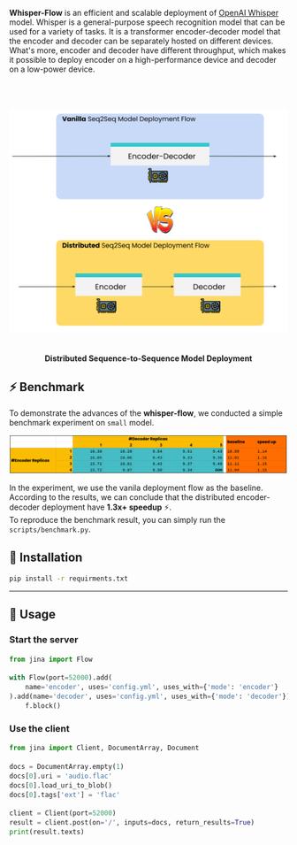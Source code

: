 
**Whisper-Flow** is an efficient and scalable deployment of [OpenAI Whisper](https://github.com/openai/whisper) model. 
Whisper is a general-purpose speech recognition model that can be used for a variety of tasks. 
It is a transformer encoder-decoder model that the encoder and decoder can be separately hosted on different devices.
What's more, encoder and decoder have different throughput, which makes it possible to deploy encoder on a high-performance device and decoder on a low-power device.


<p align="center">
<br>
<br>
<br>
<img src=".github/overview.svg?raw=true" alt="best-practice-deploy-seq2seq" width="600px">
<br>
<br>
<br>
<b>Distributed Sequence-to-Sequence Model Deployment</b>
</p>


## ⚡ Benchmark

To demonstrate the advances of the **whisper-flow**, we conducted a simple benchmark experiment on `small` model. 

<p align="center">
<img src=".github/benchmark.png" alt="benchmark">
</p>

In the experiment, we use the vanila deployment flow as the baseline. According to the results, we can conclude that the distributed encoder-decoder deployment have **1.3x+ speedup** ⚡.  
To reproduce the benchmark result, you can simply run the `scripts/benchmark.py`.  

## 💾 Installation

```bash
pip install -r requirments.txt
```

---

## 🚌 Usage


### Start the server 

```python
from jina import Flow

with Flow(port=52000).add(
    name='encoder', uses='config.yml', uses_with={'mode': 'encoder'}
).add(name='decoder', uses='config.yml', uses_with={'mode': 'decoder'}) as f:
    f.block()
```


### Use the client

```python
from jina import Client, DocumentArray, Document

docs = DocumentArray.empty(1)
docs[0].uri = 'audio.flac'
docs[0].load_uri_to_blob()
docs[0].tags['ext'] = 'flac'

client = Client(port=52000)
result = client.post(on='/', inputs=docs, return_results=True)
print(result.texts)
```